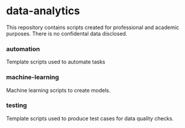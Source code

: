 
# data-analytics

This repository contains scripts created for professional and academic purposes. There is no confidental data disclosed. 
 

### automation
Template scripts used to automate tasks


### machine-learning
Machine learning scripts to create models.


### testing
Template scripts used to produce test cases for data quality checks.
